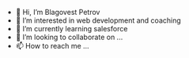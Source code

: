 - 👋 Hi, I’m Blagovest Petrov
- 👀 I’m interested in web development and coaching
- 🌱 I’m currently learning salesforce
- 💞️ I’m looking to collaborate on ...
- 📫 How to reach me ...

<!---
blagovestpetrov/blagovestpetrov is a ✨ special ✨ repository because its `README.md` (this file) appears on your GitHub profile.
You can click the Preview link to take a look at your changes.
--->
